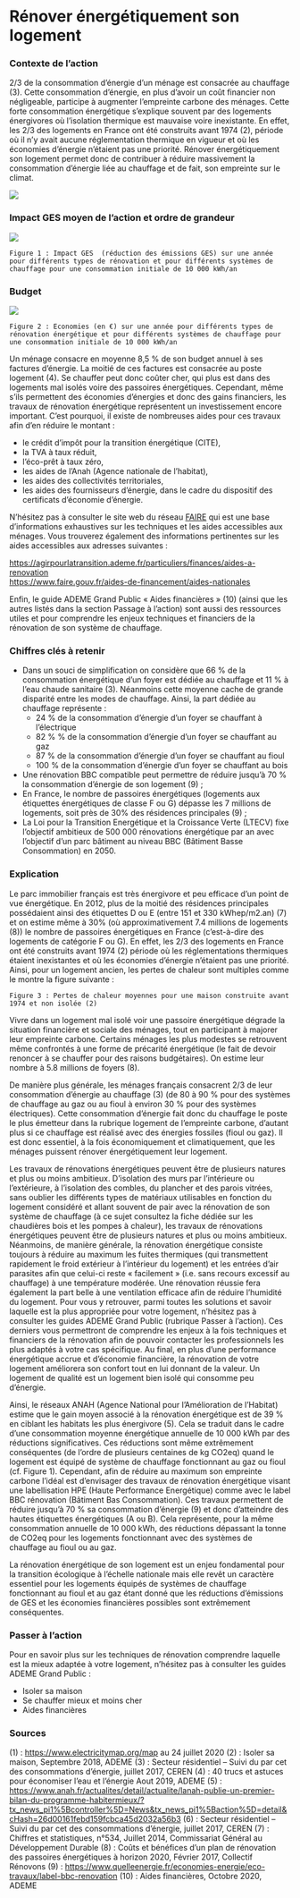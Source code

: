 # Rénover énergétiquement son logement

### Contexte de l’action
2/3 de la consommation d’énergie d’un ménage est consacrée au chauffage (3). Cette consommation d’énergie, en plus d’avoir un coût financier non négligeable, participe à augmenter l’empreinte carbone des ménages. 
Cette forte consommation énergétique s’explique souvent par des logements énergivores où l’isolation thermique est mauvaise voire inexistante. En effet, les 2/3 des logements en France ont été construits avant 1974 (2), période où il n’y avait aucune réglementation thermique en vigueur et où les économies d’énergie n’étaient pas une priorité. Rénover énergétiquement son logement permet donc de contribuer à réduire massivement la consommation d’énergie liée au chauffage et de fait, son empreinte sur le climat.

![](https://sendeyo.com/up/d/3f6bb1a5b0)

### Impact GES moyen de l’action et ordre de grandeur

![](https://www.associationbilancarbone.fr/wp-content/uploads/2020/12/renovation-energetique-fig1.jpg)

```Figure 1 : Impact GES  (réduction des émissions GES) sur une année pour différents types de rénovation et pour différents systèmes de chauffage pour une consommation initiale de 10 000 kWh/an ```

### Budget

![](https://www.associationbilancarbone.fr/wp-content/uploads/2020/12/renovation-energetique-fig2.jpg)

```Figure 2 : Economies (en €) sur une année pour différents types de rénovation énergétique et pour différents systèmes de chauffage pour une consommation initiale de 10 000 kWh/an ```

Un ménage consacre en moyenne 8,5 % de son budget annuel à ses factures d’énergie. La moitié de ces factures est consacrée au poste logement (4). Se chauffer peut donc coûter cher, qui plus est dans des logements mal isolés voire des passoires énergétiques. Cependant, même s’ils permettent des économies d’énergies et donc des gains financiers, les travaux de rénovation énergétique représentent un investissement encore important. C’est pourquoi, il existe de nombreuses aides pour ces travaux afin d’en réduire le montant :
- le crédit d’impôt pour la transition énergétique (CITE),
- la TVA à taux réduit,
- l’éco-prêt à taux zéro,
- les aides de l’Anah (Agence nationale de l’habitat),
- les aides des collectivités territoriales,
- les aides des fournisseurs d’énergie, dans le cadre du dispositif des certificats d’économie d’énergie.

N’hésitez pas à consulter le site web du réseau [FAIRE](https://www.faire.gouv.fr/) qui est une base d’informations exhaustives sur les techniques et les aides accessibles aux ménages. Vous trouverez également des informations pertinentes sur les aides accessibles aux adresses suivantes :

https://agirpourlatransition.ademe.fr/particuliers/finances/aides-a-renovation   
https://www.faire.gouv.fr/aides-de-financement/aides-nationales

Enfin, le guide ADEME Grand Public « Aides financières » (10) (ainsi que les autres listés dans la section Passage à l’action) sont aussi des ressources utiles et pour comprendre les enjeux techniques et financiers de la rénovation de son système de chauffage.

### Chiffres clés à retenir
- Dans un souci de simplification on considère que 66 % de la consommation énergétique d’un foyer est dédiée au chauffage et 11 % à l’eau chaude sanitaire (3). Néanmoins cette moyenne cache de grande disparité entre les modes de chauffage. Ainsi, la part dédiée au chauffage représente :
	- 24 % de la consommation d’énergie d’un foyer se chauffant à l’électrique
	- 82 % % de la consommation d’énergie d’un foyer se chauffant au gaz
	- 87 % de la consommation d’énergie d’un foyer se chauffant au fioul
	- 100 % de la consommation d’énergie d’un foyer se chauffant au bois
- Une rénovation BBC compatible peut permettre de réduire jusqu’à 70 % la consommation d’énergie de son logement (9) ;
- En France, le nombre de passoires énergétiques (logements aux étiquettes énergétiques de classe F ou G) dépasse les 7 millions de logements, soit près de 30% des résidences principales (9) ;
- La Loi pour la Transition Energétique et la Croissance Verte (LTECV) fixe l’objectif ambitieux de 500 000 rénovations énergétique par an avec l’objectif d’un parc bâtiment au niveau BBC (Bâtiment Basse Consommation) en 2050.

### Explication
Le parc immobilier français est très énergivore et peu efficace d’un point de vue énergétique. En 2012, plus de la moitié des résidences principales possédaient ainsi des étiquettes D ou E (entre 151 et 330 kWhep/m2.an) (7) et on estime même à 30% (où approximativement 7.4 millions de logements (8)) le nombre de passoires énergétiques en France (c’est-à-dire des logements de catégorie F ou G). En effet, les 2/3 des logements en France ont été construits avant 1974 (2) période où les réglementations thermiques étaient inexistantes et où les économies d’énergie n’étaient pas une priorité. Ainsi, pour un logement ancien, les pertes de chaleur sont multiples comme le montre la figure suivante : 

```Figure 3 : Pertes de chaleur moyennes pour une maison construite avant 1974 et non isolée (2)```

Vivre dans un logement mal isolé voir une passoire énergétique dégrade la situation financière et sociale des ménages, tout en participant à majorer leur empreinte carbone. Certains ménages les plus modestes se retrouvent même confrontés à une forme de précarité énergétique (le fait de devoir renoncer à se chauffer pour des raisons budgétaires). On estime leur nombre à 5.8 millions de foyers (8).

De manière plus générale, les ménages français consacrent 2/3 de leur consommation d’énergie au chauffage (3) (de 80 à 90 % pour des systèmes de chauffage au gaz ou au fioul à environ 30 % pour des systèmes électriques). Cette consommation d’énergie fait donc du chauffage le poste le plus émetteur dans la rubrique logement de l’empreinte carbone, d’autant plus si ce chauffage est réalisé avec des énergies fossiles (fioul ou gaz). Il est donc essentiel, à la fois économiquement et climatiquement, que les ménages puissent rénover énergétiquement leur logement.

Les travaux de rénovations énergétiques peuvent être de plusieurs natures et plus ou moins ambitieux. D’isolation des murs par l’intérieure ou l’extérieure, à l’isolation des combles, du plancher et des parois vitrées, sans oublier les différents types de matériaux utilisables en fonction du logement considéré et allant souvent de pair avec la rénovation de son système de chauffage (à ce sujet consultez la fiche dédiée sur les chaudières bois et les pompes à chaleur), les travaux de rénovations énergétiques peuvent être de plusieurs natures et plus ou moins ambitieux. Néanmoins, de manière générale, la rénovation énergétique consiste toujours à réduire au maximum les fuites thermiques (qui transmettent rapidement le froid extérieur à l’intérieur du logement) et les entrées d’air parasites afin que celui-ci reste « facilement » (i.e. sans recours excessif au chauffage) à une température modérée. Une rénovation réussie fera également la part belle à une ventilation efficace afin de réduire l’humidité du logement. Pour vous y retrouver, parmi toutes les solutions et savoir laquelle est la plus appropriée pour votre logement, n’hésitez pas à consulter les guides ADEME Grand Public (rubrique Passer à l’action). Ces derniers vous permettront de comprendre les enjeux à la fois techniques et financiers de la rénovation afin de pouvoir contacter les professionnels les plus adaptés à votre cas spécifique. Au final, en plus d’une performance énergétique accrue et d’économie financière, la rénovation de votre logement améliorera son confort tout en lui donnant de la valeur. Un logement de qualité est un logement bien isolé qui consomme peu d’énergie.

Ainsi, le réseaux ANAH (Agence National pour l’Amélioration de l’Habitat) estime que le gain moyen associé à la rénovation énergétique est de 39 % en ciblant les habitats les plus énergivore (5). Cela se traduit dans le cadre d’une consommation moyenne énergétique annuelle de 10 000 kWh par des réductions significatives. Ces réductions sont même extrêmement conséquentes (de l’ordre de plusieurs centaines de kg CO2eq) quand le logement est équipé de système de chauffage fonctionnant au gaz ou fioul (cf. Figure 1). Cependant, afin de réduire au maximum son empreinte carbone l’idéal est d’envisager des travaux de rénovation énergétique visant une labellisation HPE (Haute Performance Energétique) comme avec le label BBC rénovation (Bâtiment Bas Consommation). Ces travaux permettent de réduire jusqu’à 70 % sa consommation d’énergie (9) et donc d’atteindre des hautes étiquettes énergétiques (A ou B). Cela représente, pour la même consommation annuelle de 10 000 kWh, des réductions dépassant la tonne de CO2eq pour les logements fonctionnant avec des systèmes de chauffage au fioul ou au gaz.

La rénovation énergétique de son logement est un enjeu fondamental pour la transition écologique à l’échelle nationale mais elle revêt un caractère essentiel pour les logements équipés de systèmes de chauffage fonctionnant au fioul et au gaz étant donné que les réductions d’émissions de GES et les économies financières possibles sont extrêmement conséquentes.

### Passer à l’action
Pour en savoir plus sur les techniques de rénovation comprendre laquelle est la mieux adaptée à votre logement, n’hésitez pas à consulter les guides ADEME Grand Public :
- Isoler sa maison
- Se chauffer mieux et moins cher
- Aides financières


### Sources
(1) : https://www.electricitymap.org/map au 24 juillet 2020 
(2) : Isoler sa maison, Septembre 2018, ADEME
(3) : Secteur résidentiel – Suivi du par cet des consommations d’énergie, juillet 2017, CEREN
(4) : 40 trucs et astuces pour économiser l’eau et l’énergie Aout 2019, ADEME
(5) : https://www.anah.fr/actualites/detail/actualite/lanah-publie-un-premier-bilan-du-programme-habitermieux/?tx_news_pi1%5Bcontroller%5D=News&tx_news_pi1%5Baction%5D=detail&cHash=26d00161febd159fcbca45d2032a56b3 
(6) : Secteur résidentiel – Suivi du par cet des consommations d’énergie, juillet 2017, CEREN
(7) : Chiffres et statistiques, n°534, Juillet 2014, Commissariat Général au Développement Durable
(8) : Coûts et bénéfices d’un plan de rénovation des passoires énergétiques à horizon 2020, Février 2017, Collectif Rénovons
(9) : https://www.quelleenergie.fr/economies-energie/eco-travaux/label-bbc-renovation 
(10) : Aides financières, Octobre 2020, ADEME

